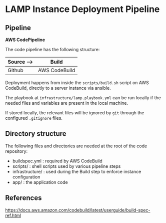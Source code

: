 # LAMP Instance Deployment Pipeline

## Pipeline

**AWS CodePipeline**

The code pipeline has the following structure:

|      Source            -->|      Build              |
|---                        |---                      |
|      Github               |      AWS CodeBuild      |

Deployment happens from inside the `scripts/build.sh` script on AWS CodeBuild, directly to a server instance via ansible.

The playbook at `infrastructure/lamp.playbook.yml` can be run locally if the needed files and variables are present in the local machine.

If stored locally, the relevant files will be ignored by `git` through the configured `.gitignore` files.

## Directory structure

The following files and directories are needed at the root of the code repository:

- buildspec.yml        : required by AWS CodeBuild
- scripts/             : shell scripts used by various pipeline steps
- infrastructure/      : used during the Build step to enforce instance configuration
- app/                 : the application code

## References

<https://docs.aws.amazon.com/codebuild/latest/userguide/build-spec-ref.html>
